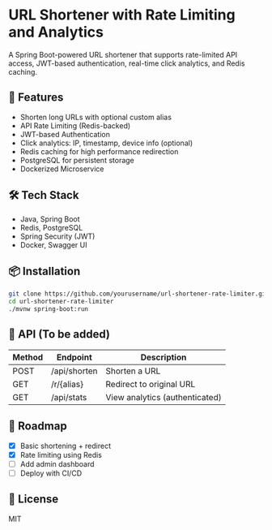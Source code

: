 # URL Shortener with Rate Limiting and Analytics

A Spring Boot-powered URL shortener that supports rate-limited API access, JWT-based authentication, real-time click analytics, and Redis caching.

## 🚀 Features

- Shorten long URLs with optional custom alias
- API Rate Limiting (Redis-backed)
- JWT-based Authentication
- Click analytics: IP, timestamp, device info (optional)
- Redis caching for high performance redirection
- PostgreSQL for persistent storage
- Dockerized Microservice

## 🛠️ Tech Stack

- Java, Spring Boot
- Redis, PostgreSQL
- Spring Security (JWT)
- Docker, Swagger UI

## 📦 Installation

```bash
git clone https://github.com/yourusername/url-shortener-rate-limiter.git
cd url-shortener-rate-limiter
./mvnw spring-boot:run
```

## 📖 API (To be added)

| Method | Endpoint | Description |
|--------|----------|-------------|
| POST   | /api/shorten | Shorten a URL |
| GET    | /r/{alias}   | Redirect to original URL |
| GET    | /api/stats   | View analytics (authenticated) |

## 🧪 Roadmap

- [x] Basic shortening + redirect
- [x] Rate limiting using Redis
- [ ] Add admin dashboard
- [ ] Deploy with CI/CD

## 📄 License

MIT
